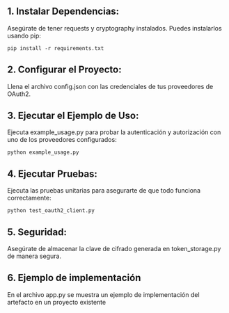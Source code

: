 ## 1. Instalar Dependencias:
Asegúrate de tener requests y cryptography instalados. Puedes instalarlos usando pip:

    pip install -r requirements.txt
  
## 2. Configurar el Proyecto:
Llena el archivo config.json con las credenciales de tus proveedores de OAuth2.

## 3. Ejecutar el Ejemplo de Uso:
Ejecuta example_usage.py para probar la autenticación y autorización con uno de los proveedores configurados:

    python example_usage.py
  
## 4. Ejecutar Pruebas:
Ejecuta las pruebas unitarias para asegurarte de que todo funciona correctamente:

    python test_oauth2_client.py
  
## 5. Seguridad:
Asegúrate de almacenar la clave de cifrado generada en token_storage.py de manera segura.

## 6. Ejemplo de implementación
En el archivo app.py se muestra un ejemplo de implementación del artefacto en un proyecto existente
